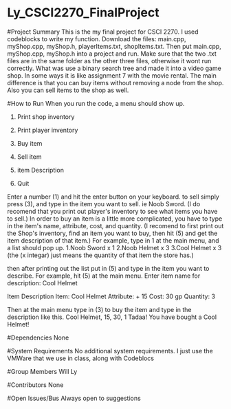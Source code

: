 # Ly_CSCI2270_FinalProject

#Project Summary
This is the my final project for CSCI 2270.
I used codeblocks to write my function. 
Download the files: main.cpp,  myShop.cpp, myShop.h, playerItems.txt, shopItems.txt.
Then put main.cpp, myShop.cpp, myShop.h into a project and run.
Make sure that the two .txt files are in the same folder as the other three files, otherwise it wont run correctly.
What was use a binary search tree and made it into a video game shop.
In some ways it is like assignment 7 with the movie rental.
The main difference is that you can buy items without removing a node from the shop.
Also you can sell items to the shop as well.

#How to Run
When you run the code, a menu should show up.
1. Print shop inventory 

2. Print player inventory 

3. Buy item 

4. Sell item  

5. item Description 

6. Quit


Enter a number (1) and hit the enter button on your keyboard.
to sell simply press (3), and type in the item you want to sell. ie Noob Sword.
(I do recomend that you print out player's inventory to see what items you have to sell.)
In order to buy an item is a little more complicated, you have to type in the item's name, attribute, cost, and quantity.
(I recomend to first print out the Shop's inventory, find an item you want to buy, then hit (5) and get the item description of that item.)
For example, type in 1 at the main menu, and a list should pop up.
1.Noob Sword x 1
2.Noob Helmet x 3
3.Cool Helmet x 3
(the (x integar) just means the quantity of that item the store has.)

then after printing out the list put in (5) and type in the item you want to describe.
For example, hit (5) at the main menu.
Enter item name for description:
Cool Helmet


Item Description
Item: Cool Helmet
Attribute: + 15
Cost: 30 gp
Quantity: 3

Then at the main menu type in (3) to buy the item and type in the description like this.
Cool Helmet, 15, 30, 1
Tadaa! You have bought a Cool Helmet! 

#Dependencies
None

#System Requirements
No additional system requirements.
I just use the VMWare that we use in class, along with Codeblocs

#Group Members
Will Ly

#Contributors
None

#Open Issues/Bus
Always open to suggestions

